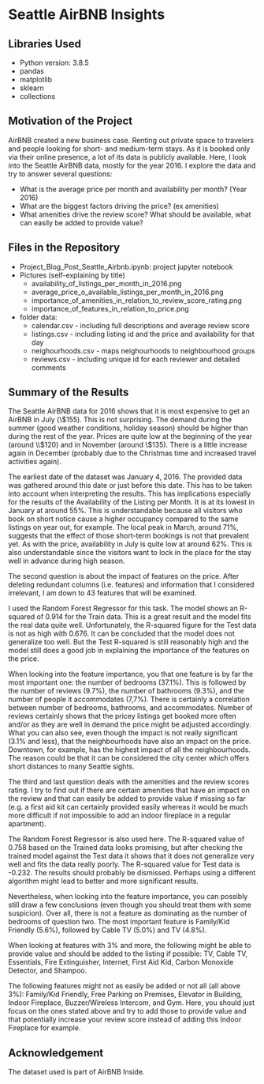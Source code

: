 # Seattle AirBNB Insights

## Libraries Used

* Python version: 3.8.5
* pandas
* matplotlib
* sklearn
* collections

## Motivation of the Project

AirBNB created a new business case. Renting out private space to travelers and people looking for short- and medium-term stays. As it is booked only via their online presence, a lot of its data is publicly available. Here, I look into the Seattle AirBNB data, mostly for the year 2016. I explore the data and try to answer several questions:

* What is the average price per month and availability per month? (Year 2016)
* What are the biggest factors driving the price? (ex amenities)
* What amenities drive the review score? What should be available, what can easily be added to provide value?

## Files in the Repository

* Project_Blog_Post_Seattle_Airbnb.ipynb: project jupyter notebook
* Pictures (self-explaining by title)
    * availability_of_listings_per_month_in_2016.png
    * average_price_o_available_listings_per_month_in_2016.png
    * importance_of_amenities_in_relation_to_review_score_rating.png
    * importance_of_features_in_relation_to_price.png
* folder data:
    * calendar.csv - including full descriptions and average review score
    * listings.csv - including listing id and the price and availability for that day
    * neighourhoods.csv - maps neighourhoods to neighbourhood groups
    * reviews.csv - including unique id for each reviewer and detailed comments

## Summary of the Results

The Seattle AirBNB data for 2016 shows that it is most expensive to get an AirBNB in July (\\$155). This is not surprising. The demand during the summer (good weather conditions, holiday season) should be higher than during the rest of the year. Prices are quite low at the beginning of the year (around \\$120) and in November (around \\$135). There is a little increase again in December (probably due to the Christmas time and increased travel activities again).

The earliest date of the dataset was January 4, 2016. The provided data was gathered around this date or just before this date. This has to be taken into account when interpreting the results. This has implications especially for the results of the Availability of the Listing per Month. It is at its lowest in January at around 55%. This is understandable because all visitors who book on short notice cause a higher occupancy compared to the same listings on year out, for example. The local peak in March, around 71%, suggests that the effect of those short-term bookings is not that prevalent yet. As with the price, availability in July is quite low at around 62%. This is also understandable since the visitors want to lock in the place for the stay well in advance during high season.

The second question is about the impact of features on the price. After deleting redundant columns (i.e. features) and information that I considered irrelevant, I am down to 43 features that will be examined.

I used the Random Forest Regressor for this task. The model shows an R-squared of 0.914 for the Train data. This is a great result and the model fits the real data quite well. Unfortunately, the R-squared figure for the Test data is not as high with 0.676. It can be concluded that the model does not generalize too well. But the Test R-squared is still reasonably high and the model still does a good job in explaining the importance of the features on the price.

When looking into the feature importance, you that one feature is by far the most important one: the number of bedrooms (37.1%). This is followed by the number of reviews (9.7%), the number of bathrooms (9.3%), and the number of people it accommodates (7,7%). There is certainly a correlation between number of bedrooms, bathrooms, and accommodates. Number of reviews certainly shows that the pricey listings get booked more often and/or as they are well in demand the price might be adjusted accordingly. What you can also see, even though the impact is not really significant (3.1% and less), that the neighbourhoods have also an impact on the price. Downtown, for example, has the highest impact of all the neighbourhoods. The reason could be that it can be considered the city center which offers short distances to many Seattle sights.

The third and last question deals with the amenities and the review scores rating. I try to find out if there are certain amenities that have an impact on the review and that can easily be added to provide value if missing so far (e.g. a first aid kit can certainly provided easily whereas it would be much more difficult if not impossible to add an indoor fireplace in a regular apartment).

The Random Forest Regressor is also used here. The R-squared value of 0.758 based on the Trained data looks promising, but after checking the trained model against the Test data it shows that it does not generalize very well and fits the data really poorly. The R-squared value for Test data is -0.232. The results should probably be dismissed. Perhaps using a different algorithm might lead to better and more significant results.

Nevertheless, when looking into the feature importance, you can possibly still draw a few conclusions (even though you should treat them with some suspicion). Over all, there is not a feature as dominating as the number of bedrooms of question two. The most important feature is Family/Kid Friendly (5.6%), followed by Cable TV (5.0%) and TV (4.8%).

When looking at features with 3% and more, the following might be able to provide value and should be added to the listing if possible: TV, Cable TV, Essentials, Fire Extinguisher, Internet, First Aid Kid, Carbon Monoxide Detector, and Shampoo.

The following features might not as easily be added or not all (all above 3%): Family/Kid Friendly, Free Parking on Premises, Elevator in Building, Indoor Fireplace, Buzzer/Wireless Intercom, and Gym. Here, you should just focus on the ones stated above and try to add those to provide value and that potentially increase your review score instead of adding this Indoor Fireplace for example.

## Acknowledgement

The dataset used is part of AirBNB Inside.
